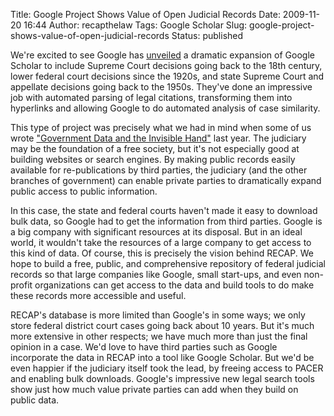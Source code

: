 Title: Google Project Shows Value of Open Judicial Records
Date: 2009-11-20 16:44
Author: recapthelaw
Tags: Google Scholar
Slug: google-project-shows-value-of-open-judicial-records
Status: published

We're excited to see Google has
[unveiled](http://googleblog.blogspot.com/2009/11/finding-laws-that-govern-us.html)
a dramatic expansion of Google Scholar to include Supreme Court
decisions going back to the 18th century, lower federal court decisions
since the 1920s, and state Supreme Court and appellate decisions going
back to the 1950s. They've done an impressive job with automated parsing
of legal citations, transforming them into hyperlinks and allowing
Google to do automated analysis of case similarity.

This type of project was precisely what we had in mind when some of us
wrote ["Government Data and the Invisible
Hand"](http://papers.ssrn.com/sol3/papers.cfm?abstract_id=1138083) last
year. The judiciary may be the foundation of a free society, but it's
not especially good at building websites or search engines. By making
public records easily available for re-publications by third parties,
the judiciary (and the other branches of government) can enable private
parties to dramatically expand public access to public information.

In this case, the state and federal courts haven't made it easy to
download bulk data, so Google had to get the information from third
parties. Google is a big company with significant resources at its
disposal. But in an ideal world, it wouldn't take the resources of a
large company to get access to this kind of data. Of course, this is
precisely the vision behind RECAP. We hope to build a free, public, and
comprehensive repository of federal judicial records so that large
companies like Google, small start-ups, and even non-profit
organizations can get access to the data and build tools to do make
these records more accessible and useful.

RECAP's database is more limited than Google's in some ways; we only
store federal district court cases going back about 10 years. But it's
much more extensive in other respects; we have much more than just the
final opinion in a case. We'd love to have third parties such as Google
incorporate the data in RECAP into a tool like Google Scholar. But we'd
be even happier if the judiciary itself took the lead, by freeing access
to PACER and enabling bulk downloads. Google's impressive new legal
search tools show just how much value private parties can add when they
build on public data.
